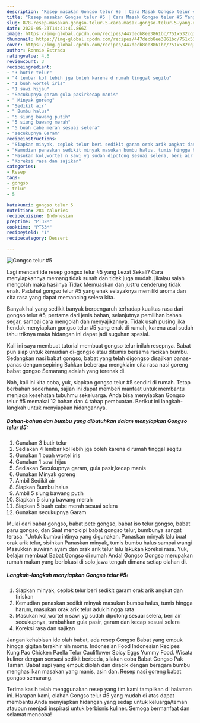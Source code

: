 ```yaml
---
description: "Resep masakan Gongso telur #5 | Cara Masak Gongso telur #5 Yang Enak Dan Lezat"
title: "Resep masakan Gongso telur #5 | Cara Masak Gongso telur #5 Yang Enak Dan Lezat"
slug: 878-resep-masakan-gongso-telur-5-cara-masak-gongso-telur-5-yang-enak-dan-lezat
date: 2020-05-23T14:41:41.866Z
image: https://img-global.cpcdn.com/recipes/447decb8ee3861bc/751x532cq70/gongso-telur-5-foto-resep-utama.jpg
thumbnail: https://img-global.cpcdn.com/recipes/447decb8ee3861bc/751x532cq70/gongso-telur-5-foto-resep-utama.jpg
cover: https://img-global.cpcdn.com/recipes/447decb8ee3861bc/751x532cq70/gongso-telur-5-foto-resep-utama.jpg
author: Ronnie Estrada
ratingvalue: 4.6
reviewcount: 3
recipeingredient:
- "3 butir telur"
- "4 lembar kol lebih jga boleh karena d rumah tinggal segitu"
- "1 buah wortel iris"
- "1 sawi hijau"
- "Secukupnya garam gula pasirkecap manis"
- " Minyak goreng"
- "Sedikit air"
- " Bumbu halus"
- "5 siung bawang putih"
- "5 siung bawang merah"
- "5 buah cabe merah sesuai selera"
- "secukupnya Garam"
recipeinstructions:
- "Siapkan minyak, ceplok telur beri sedikit garam orak arik angkat dan tiriskan"
- "Kemudian panaskan sedikit minyak masukan bumbu halus, tumis hingga harum, masukan orak arik telur aduk hingga rata"
- "Masukan kol,wortel n sawi yg sudah dipotong sesuai selera, beri air secukupnya, tambahkan gula pasir, garam dan kecap sesuai selera"
- "Koreksi rasa dan sajikan"
categories:
- Resep
tags:
- gongso
- telur
- 5

katakunci: gongso telur 5 
nutrition: 284 calories
recipecuisine: Indonesian
preptime: "PT32M"
cooktime: "PT53M"
recipeyield: "1"
recipecategory: Dessert

---
```



![Gongso telur #5](https://img-global.cpcdn.com/recipes/447decb8ee3861bc/751x532cq70/gongso-telur-5-foto-resep-utama.jpg)

Lagi mencari ide resep gongso telur #5 yang Lezat Sekali? Cara menyiapkannya memang tidak susah dan tidak juga mudah. jikalau salah mengolah maka hasilnya Tidak Memuaskan dan justru cenderung tidak enak. Padahal gongso telur #5 yang enak selayaknya memiliki aroma dan cita rasa yang dapat memancing selera kita.

Banyak hal yang sedikit banyak berpengaruh terhadap kualitas rasa dari gongso telur #5, pertama dari jenis bahan, selanjutnya pemilihan bahan segar, sampai cara mengolah dan menyajikannya. Tidak usah pusing jika hendak menyiapkan gongso telur #5 yang enak di rumah, karena asal sudah tahu triknya maka hidangan ini dapat jadi suguhan spesial.

Kali ini saya membuat tutorial membuat gongso telur inilah resepnya. Babat pun siap untuk kemudian di-gongso atau ditumis bersama racikan bumbu. Sedangkan nasi babat gongso, babat yang telah digongso disajikan panas-panas dengan sepiring Bahkan beberapa mengklaim cita rasa nasi goreng babat gongso Semarang adalah yang terenak di.


Nah, kali ini kita coba, yuk, siapkan gongso telur #5 sendiri di rumah. Tetap berbahan sederhana, sajian ini dapat memberi manfaat untuk membantu menjaga kesehatan tubuhmu sekeluarga. Anda bisa menyiapkan Gongso telur #5 memakai 12 bahan dan 4 tahap pembuatan. Berikut ini langkah-langkah untuk menyiapkan hidangannya.

<!--inarticleads1-->

##### Bahan-bahan dan bumbu yang dibutuhkan dalam menyiapkan Gongso telur #5:

1. Gunakan 3 butir telur
1. Sediakan 4 lembar kol lebih jga boleh karena d rumah tinggal segitu
1. Gunakan 1 buah wortel iris
1. Gunakan 1 sawi hijau
1. Sediakan Secukupnya garam, gula pasir,kecap manis
1. Gunakan  Minyak goreng
1. Ambil Sedikit air
1. Siapkan  Bumbu halus
1. Ambil 5 siung bawang putih
1. Siapkan 5 siung bawang merah
1. Siapkan 5 buah cabe merah sesuai selera
1. Gunakan secukupnya Garam


Mulai dari babat gongso, babat pete gongso, babat iso telur gongso, babat paru gongso, dan Saat mencicipi babat gongso telur, bumbunya sangat terasa. &#34;Untuk bumbu intinya yang digunakan. Panaskan minyak lalu buat orak arik telur, sisihkan Panaskan minyak, tumis bumbu halus sampai wangi Masukkan suwiran ayam dan orak arik telur lalu lakukan koreksi rasa. Yuk, belajar membuat Babat Gongso di rumah Anda! Gongso Gongso merupakan rumah makan yang berlokasi di solo jawa tengah dimana setiap olahan di. 

<!--inarticleads2-->

##### Langkah-langkah menyiapkan Gongso telur #5:

1. Siapkan minyak, ceplok telur beri sedikit garam orak arik angkat dan tiriskan
1. Kemudian panaskan sedikit minyak masukan bumbu halus, tumis hingga harum, masukan orak arik telur aduk hingga rata
1. Masukan kol,wortel n sawi yg sudah dipotong sesuai selera, beri air secukupnya, tambahkan gula pasir, garam dan kecap sesuai selera
1. Koreksi rasa dan sajikan


Jangan kehabisan ide olah babat, ada resep Gongso Babat yang empuk hingga gigitan terakhir nih moms. Indonesian Food Indonesian Recipes Kung Pao Chicken Paella Telur Cauliflower Spicy Eggs Yummy Food. Wisata kuliner dengan sensasi sedikit berbeda, silakan coba Babat Gongso Pak Taman. Babat sapi yang empuk diolah dan diracik dengan beragam bumbu menghasilkan masakan yang manis, asin dan. Resep nasi goreng babat gongso semarang. 

Terima kasih telah menggunakan resep yang tim kami tampilkan di halaman ini. Harapan kami, olahan Gongso telur #5 yang mudah di atas dapat membantu Anda menyiapkan hidangan yang sedap untuk keluarga/teman ataupun menjadi inspirasi untuk berbisnis kuliner. Semoga bermanfaat dan selamat mencoba!
